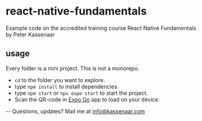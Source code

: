 # react-native-fundamentals
Example code on the accredited training course React Native Fundamentals by Peter Kassenaar

## usage
Every folder is a mini project. This is not a monorepo.

- `cd` to the folder you want to explore.
- type `npm install` to install dependencies.
- type `npm start` or `npx expo start` to start the project.
- Scan the QR-code in [Expo Go](https://expo.dev/client) app to load on your device.


-- Questions, updates? Mail me at info@kassenaar.com

